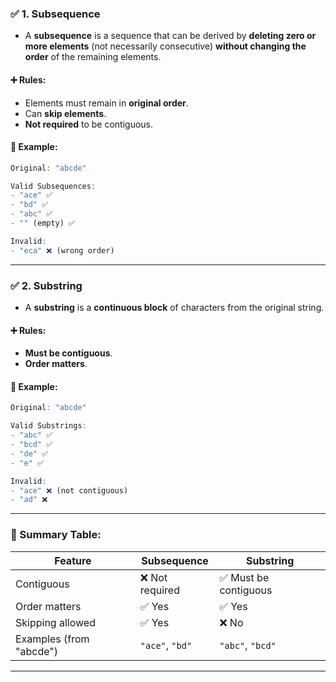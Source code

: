 
### ✅ 1. **Subsequence**

* A **subsequence** is a sequence that can be derived by **deleting zero or more elements** (not necessarily consecutive) **without changing the order** of the remaining elements.

#### ➕ Rules:

* Elements must remain in **original order**.
* Can **skip elements**.
* **Not required** to be contiguous.

#### 🧠 Example:

```js
Original: "abcde"

Valid Subsequences:
- "ace" ✅
- "bd" ✅
- "abc" ✅
- "" (empty) ✅

Invalid:
- "eca" ❌ (wrong order)
```

---

### ✅ 2. **Substring**

* A **substring** is a **continuous block** of characters from the original string.

#### ➕ Rules:

* **Must be contiguous**.
* **Order matters**.

#### 🧠 Example:

```js
Original: "abcde"

Valid Substrings:
- "abc" ✅
- "bcd" ✅
- "de" ✅
- "e" ✅

Invalid:
- "ace" ❌ (not contiguous)
- "ad" ❌
```

---

### 🧩 Summary Table:

| Feature                 | Subsequence     | Substring            |
| ----------------------- | --------------- | -------------------- |
| Contiguous              | ❌ Not required  | ✅ Must be contiguous |
| Order matters           | ✅ Yes           | ✅ Yes                |
| Skipping allowed        | ✅ Yes           | ❌ No                 |
| Examples (from "abcde") | `"ace"`, `"bd"` | `"abc"`, `"bcd"`     |

---